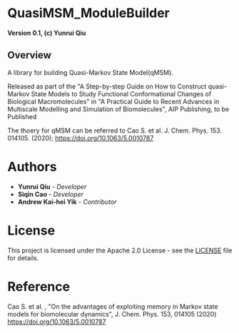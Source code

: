 # QuasiMSM_ModuleBuilder
**Version 0.1, (c) Yunrui Qiu**
## Overview
A library for building Quasi-Markov State Model(qMSM). 

Released as part of the "A Step-by-step Guide on How to Construct quasi-Markov State Models to Study Functional Conformational Changes of Biological Macromolecules" in
"A Practical Guide to Recent Advances in Multiscale Modelling and Simulation of Biomolecules", AIP Publishing, to be Published

The thoery for qMSM can be referred to Cao S. et al. J. Chem. Phys. 153. 014105. (2020); https://doi.org/10.1063/5.0010787

# Authors
* **Yunrui Qiu** - *Developer* 
* **Siqin Cao** - *Developer* 
* **Andrew Kai-hei Yik** - *Contributor* 

# License
This project is licensed under the Apache 2.0 License - see the [LICENSE](LICENSE.md) file for details.

# Reference
Cao S. et al. , "On the advantages of exploiting memory in Markov state models for biomolecular dynamics", 
J. Chem. Phys. 153, 014105 (2020) https://doi.org/10.1063/5.0010787



